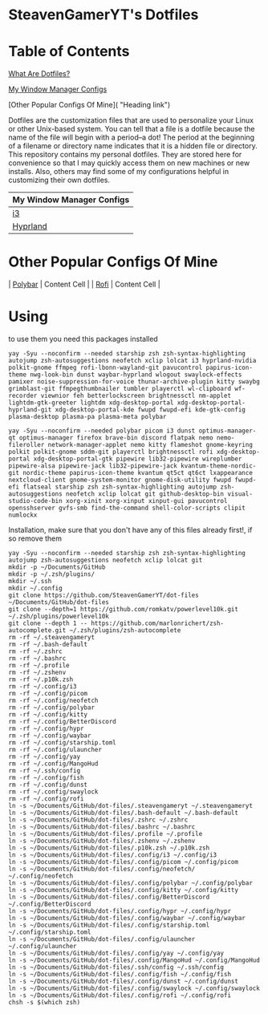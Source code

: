 # SteavenGamerYT's Dotfiles

# Table of Contents

[What Are Dotfiles?](https://github.com/steavengameryt/dot-files#:~:text=Dotfiles%20are%20the,their%20own%20dotfiles. "Heading link")

[My Window Manager Configs](https://github.com/steavengameryt/dot-files#:~:text=their%20own%20dotfiles.-,My%20Window%20Manager%20Configs,Hyprland,-Using "Heading link")

[Other Popular Configs Of Mine]( "Heading link")

Dotfiles are the customization files that are used to personalize your Linux or other Unix-based system.  You can tell that a file is a dotfile because the name of the file will begin with a period–a dot!  The period at the beginning of a filename or directory name indicates that it is a hidden file or directory.  This repository contains my personal dotfiles.  They are stored here for convenience so that I may quickly access them on new machines or new installs.  Also, others may find some of my configurations helpful in customizing their own dotfiles.

| My Window Manager Configs |
| ------------- |
| [i3](https://github.com/SteavenGamerYT/dot-files/blob/main/.config/i3/config "Heading link")  |
| [Hyprland](https://github.com/SteavenGamerYT/dot-files/blob/main/.config/hypr/hyprland.conf "Heading link")  |

# Other Popular Configs Of Mine

| [Polybar](https://github.com/SteavenGamerYT/dot-files/blob/main/.config/polybar "Heading link")   | Content Cell  |
| [Rofi](https://github.com/SteavenGamerYT/dot-files/blob/main/.config/rofi "Heading link")  | Content Cell  |

# Using


to use them you need this packages installed 


`yay -Syu --noconfirm --needed starship zsh zsh-syntax-highlighting autojump zsh-autosuggestions neofetch xclip lolcat i3 hyprland-nvidia polkit-gnome ffmpeg rofi-lbonn-wayland-git pavucontrol papirus-icon-theme nwg-look-bin dunst waybar-hyprland wlogout swaylock-effects pamixer noise-suppression-for-voice thunar-archive-plugin kitty swaybg grimblast-git ffmpegthumbnailer tumbler playerctl wl-clipboard wf-recorder viewnior feh betterlockscreen brightnessctl nm-applet lightdm-gtk-greeter lightdm xdg-desktop-portal xdg-desktop-portal-hyprland-git xdg-desktop-portal-kde fwupd fwupd-efi kde-gtk-config plasma-desktop plasma-pa plasma-meta polybar`

`yay -Syu --noconfirm --needed polybar picom i3 dunst optimus-manager-qt optimus-manager firefox brave-bin discord flatpak nemo nemo-fileroller network-manager-applet nemo kitty flameshot gnome-keyring polkit polkit-gnome sddm-git playerctl brightnessctl rofi xdg-desktop-portal xdg-desktop-portal-gtk pipewire lib32-pipewire wireplumber pipewire-alsa pipewire-jack lib32-pipewire-jack kvantum-theme-nordic-git nordic-theme papirus-icon-theme kvantum qt5ct qt6ct lxappearance nextcloud-client gnome-system-monitor gnome-disk-utility fwupd fwupd-efi flatseal starship zsh zsh-syntax-highlighting autojump zsh-autosuggestions neofetch xclip lolcat git github-desktop-bin visual-studio-code-bin xorg-xinit xorg-xinput xinput-gui pavucontrol opensshserver gvfs-smb find-the-command shell-color-scripts clipit numlockx`


Installation, make sure that you don't have any of this files already first!, if so remove them


```
yay -Syu --noconfirm --needed starship zsh zsh-syntax-highlighting autojump zsh-autosuggestions neofetch xclip lolcat git
mkdir -p ~/Documents/GitHub
mkdir -p ~/.zsh/plugins/
mkdir ~/.ssh
mkdir ~/.config
git clone https://github.com/SteavenGamerYT/dot-files ~/Documents/GitHub/dot-files
git clone --depth=1 https://github.com/romkatv/powerlevel10k.git ~/.zsh/plugins/powerlevel10k
git clone --depth 1 -- https://github.com/marlonrichert/zsh-autocomplete.git ~/.zsh/plugins/zsh-autocomplete
rm -rf ~/.steavengameryt
rm -rf ~/.bash-default
rm -rf ~/.zshrc
rm -rf ~/.bashrc
rm -rf ~/.profile
rm -rf ~/.zshenv
rm -rf ~/.p10k.zsh
rm -rf ~/.config/i3
rm -rf ~/.config/picom
rm -rf ~/.config/neofetch
rm -rf ~/.config/polybar
rm -rf ~/.config/kitty
rm -rf ~/.config/BetterDiscord
rm -rf ~/.config/hypr
rm -rf ~/.config/waybar
rm -rf ~/.config/starship.toml
rm -rf ~/.config/ulauncher
rm -rf ~/.config/yay
rm -rf ~/.config/MangoHud
rm -rf ~/.ssh/config
rm -rf ~/.config/fish
rm -rf ~/.config/dunst
rm -rf ~/.config/swaylock
rm -rf ~/.config/rofi
ln -s ~/Documents/GitHub/dot-files/.steavengameryt ~/.steavengameryt
ln -s ~/Documents/GitHub/dot-files/.bash-default ~/.bash-default
ln -s ~/Documents/GitHub/dot-files/.zshrc ~/.zshrc
ln -s ~/Documents/GitHub/dot-files/.bashrc ~/.bashrc
ln -s ~/Documents/GitHub/dot-files/.profile ~/.profile
ln -s ~/Documents/GitHub/dot-files/.zshenv ~/.zshenv
ln -s ~/Documents/GitHub/dot-files/.p10k.zsh ~/.p10k.zsh
ln -s ~/Documents/GitHub/dot-files/.config/i3 ~/.config/i3
ln -s ~/Documents/GitHub/dot-files/.config/picom ~/.config/picom
ln -s ~/Documents/GitHub/dot-files/.config/neofetch/ ~/.config/neofetch
ln -s ~/Documents/GitHub/dot-files/.config/polybar ~/.config/polybar
ln -s ~/Documents/GitHub/dot-files/.config/kitty ~/.config/kitty
ln -s ~/Documents/GitHub/dot-files/.config/BetterDiscord ~/.config/BetterDiscord
ln -s ~/Documents/GitHub/dot-files/.config/hypr ~/.config/hypr
ln -s ~/Documents/GitHub/dot-files/.config/waybar ~/.config/waybar
ln -s ~/Documents/GitHub/dot-files/.config/starship.toml ~/.config/starship.toml
ln -s ~/Documents/GitHub/dot-files/.config/ulauncher ~/.config/ulauncher
ln -s ~/Documents/GitHub/dot-files/.config/yay ~/.config/yay
ln -s ~/Documents/GitHub/dot-files/.config/MangoHud ~/.config/MangoHud
ln -s ~/Documents/GitHub/dot-files/.ssh/config ~/.ssh/config
ln -s ~/Documents/GitHub/dot-files/.config/fish ~/.config/fish
ln -s ~/Documents/GitHub/dot-files/.config/dunst ~/.config/dunst
ln -s ~/Documents/GitHub/dot-files/.config/swaylock ~/.config/swaylock
ln -s ~/Documents/GitHub/dot-files/.config/rofi ~/.config/rofi
chsh -s $(which zsh)
```
